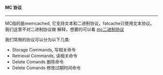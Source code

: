 #### MC 协议 ####

-----------------

MC指的是memcached, 它支持文本和二进制协议，fatcache只使用文本协议。 我们这里不对二进制协议做
解释，想要的可以看 [mc二进制协议](https://code.google.com/p/memcached/wiki/BinaryProtocolRevamped)

我们常用的协议可以分为以下几类:

*   Storage Commands, 写相关命令
*   Retrieval Commands, 读相关命令
*   Delete Comands 删除命令
*   Delete Comands 修改过期时间命令

